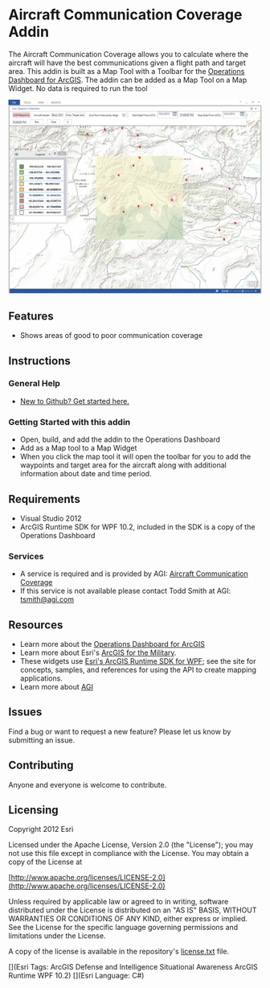 # Aircraft Communication Coverage Addin

The Aircraft Communication Coverage allows you to calculate where the aircraft will have the best communications given a flight path and target area.  This addin is built as a Map Tool with a Toolbar for the [Operations Dashboard for ArcGIS](http://resources.arcgis.com/en/operations-dashboard/).  The addin can be added as a Map Tool on a Map Widget.  No data is required to run the tool

![Image of Operations Dashboard]( Screenshot.PNG "solutions-widgets-wpf")

## Features

* Shows areas of good to poor communication coverage

## Instructions

### General Help

* [New to Github? Get started here.](http://htmlpreview.github.com/?https://github.com/Esri/esri.github.com/blob/master/help/esri-getting-to-know-github.html)

### Getting Started with this addin
* Open, build, and add the addin to the Operations Dashboard
* Add as a Map tool to a Map Widget
* When you click the map tool it will open the toolbar for you to add the waypoints and target area for the aircraft along with additional information about date and time period.

## Requirements

* Visual Studio 2012
* ArcGIS Runtime SDK for WPF 10.2, included in the SDK is a copy of the Operations Dashboard
 
### Services

* A service is required and is provided by AGI: [Aircraft Communication Coverage](http://ec2-107-20-210-202.compute-1.amazonaws.com:6080/arcgis/rest/services/STKServer/AircraftCommunicationCoverage/GPServer/AircraftCommunicationCoverage)
* If this service is not available please contact Todd Smith at AGI: tsmith@agi.com

## Resources

* Learn more about the [Operations Dashboard for ArcGIS](http://resources.arcgis.com/en/operations-dashboard/)
* Learn more about Esri's [ArcGIS for the Military](http://solutions.arcgis.com/military/).
* These widgets use [Esri's ArcGIS Runtime SDK for WPF](http://resources.arcgis.com/en/communities/runtime-wpf/);
see the site for concepts, samples, and references for using the API to create mapping applications.
* Learn more about [AGI](http://www.agi.com/default.aspx)

## Issues

Find a bug or want to request a new feature?  Please let us know by submitting an issue.

## Contributing

Anyone and everyone is welcome to contribute.

## Licensing

Copyright 2012 Esri

Licensed under the Apache License, Version 2.0 (the "License");
you may not use this file except in compliance with the License.
You may obtain a copy of the License at

   [http://www.apache.org/licenses/LICENSE-2.0](http://www.apache.org/licenses/LICENSE-2.0)

Unless required by applicable law or agreed to in writing, software
distributed under the License is distributed on an "AS IS" BASIS,
WITHOUT WARRANTIES OR CONDITIONS OF ANY KIND, either express or implied.
See the License for the specific language governing permissions and
limitations under the License.

A copy of the license is available in the repository's
[license.txt](license.txt) file.


[](Esri Tags: ArcGIS Defense and Intelligence Situational Awareness ArcGIS Runtime WPF 10.2)
[](Esri Language: C#)